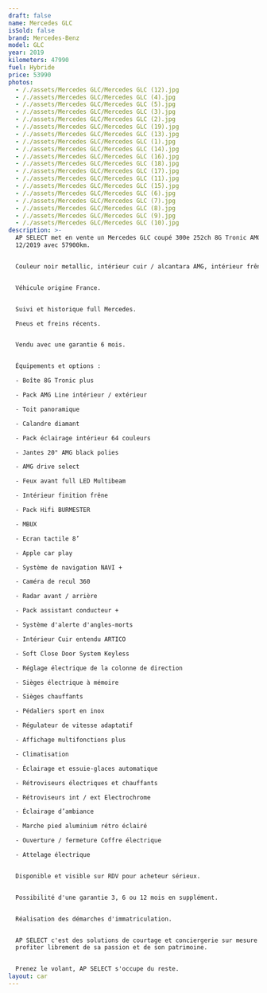```yaml
---
draft: false
name: Mercedes GLC
isSold: false
brand: Mercedes-Benz
model: GLC
year: 2019
kilometers: 47990
fuel: Hybride
price: 53990
photos:
  - /./assets/Mercedes GLC/Mercedes GLC (12).jpg
  - /./assets/Mercedes GLC/Mercedes GLC (4).jpg
  - /./assets/Mercedes GLC/Mercedes GLC (5).jpg
  - /./assets/Mercedes GLC/Mercedes GLC (3).jpg
  - /./assets/Mercedes GLC/Mercedes GLC (2).jpg
  - /./assets/Mercedes GLC/Mercedes GLC (19).jpg
  - /./assets/Mercedes GLC/Mercedes GLC (13).jpg
  - /./assets/Mercedes GLC/Mercedes GLC (1).jpg
  - /./assets/Mercedes GLC/Mercedes GLC (14).jpg
  - /./assets/Mercedes GLC/Mercedes GLC (16).jpg
  - /./assets/Mercedes GLC/Mercedes GLC (18).jpg
  - /./assets/Mercedes GLC/Mercedes GLC (17).jpg
  - /./assets/Mercedes GLC/Mercedes GLC (11).jpg
  - /./assets/Mercedes GLC/Mercedes GLC (15).jpg
  - /./assets/Mercedes GLC/Mercedes GLC (6).jpg
  - /./assets/Mercedes GLC/Mercedes GLC (7).jpg
  - /./assets/Mercedes GLC/Mercedes GLC (8).jpg
  - /./assets/Mercedes GLC/Mercedes GLC (9).jpg
  - /./assets/Mercedes GLC/Mercedes GLC (10).jpg
description: >-
  AP SELECT met en vente un Mercedes GLC coupé 300e 252ch 8G Tronic AMG Line du
  12/2019 avec 57900km.


  Couleur noir metallic, intérieur cuir / alcantara AMG, intérieur frêne.


  Véhicule origine France. 


  Suivi et historique full Mercedes.

  Pneus et freins récents.


  Vendu avec une garantie 6 mois.


  Équipements et options :

  - Boîte 8G Tronic plus

  - Pack AMG Line intérieur / extérieur

  - Toit panoramique

  - Calandre diamant

  - Pack éclairage intérieur 64 couleurs

  - Jantes 20" AMG black polies

  - AMG drive select

  - Feux avant full LED Multibeam

  - Intérieur finition frêne

  - Pack Hifi BURMESTER

  - MBUX

  - Ecran tactile 8’

  - Apple car play

  - Système de navigation NAVI +

  - Caméra de recul 360

  - Radar avant / arrière

  - Pack assistant conducteur +

  - Système d'alerte d'angles-morts

  - Intérieur Cuir entendu ARTICO

  - Soft Close Door System Keyless

  - Réglage électrique de la colonne de direction

  - Sièges électrique à mémoire

  - Sièges chauffants

  - Pédaliers sport en inox

  - Régulateur de vitesse adaptatif

  - Affichage multifonctions plus

  - Climatisation

  - Éclairage et essuie-glaces automatique

  - Rétroviseurs électriques et chauffants

  - Rétroviseurs int / ext Electrochrome

  - Éclairage d’ambiance

  - Marche pied aluminium rétro éclairé

  - Ouverture / fermeture Coffre électrique

  - Attelage électrique


  Disponible et visible sur RDV pour acheteur sérieux.


  Possibilité d'une garantie 3, 6 ou 12 mois en supplément.


  Réalisation des démarches d'immatriculation.


  AP SELECT c'est des solutions de courtage et conciergerie sur mesure pour
  profiter librement de sa passion et de son patrimoine.


  Prenez le volant, AP SELECT s'occupe du reste.
layout: car
---
```



